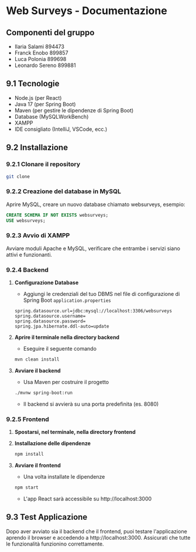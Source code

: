 # Web Surveys - Documentazione

## Componenti del gruppo
- Ilaria Salami 894473
- Franck Enobo 899857
- Luca Polonia 899698
- Leonardo Sereno 899881

## 9.1 Tecnologie
- Node.js (per React)
- Java 17 (per Spring Boot)
- Maven (per gestire le dipendenze di Spring Boot)
- Database (MySQLWorkBench)
- XAMPP
- IDE consigliato (IntelliJ, VSCode, ecc.)

## 9.2 Installazione

### 9.2.1 Clonare il repository
```bash
git clone
```

### 9.2.2 Creazione del database in MySQL
Aprire MySQL, creare un nuovo database chiamato websurveys, esempio:
```sql
CREATE SCHEMA IF NOT EXISTS websurveys;
USE websurveys;
```

### 9.2.3 Avvio di XAMPP
Avviare moduli Apache e MySQL, verificare che entrambe i servizi siano attivi e funzionanti.

### 9.2.4 Backend
1. **Configurazione Database**
   - Aggiungi le credenziali del tuo DBMS nel file di configurazione di Spring Boot `application.properties`
   ```properties
   spring.datasource.url=jdbc:mysql://localhost:3306/websurveys
   spring.datasource.username=
   spring.datasource.password=
   spring.jpa.hibernate.ddl-auto=update
   ```

2. **Aprire il terminale nella directory backend**
   - Eseguire il seguente comando
   ```bash
   mvn clean install
   ```

3. **Avviare il backend**
   - Usa Maven per costruire il progetto
   ```bash
   ./mvnw spring-boot:run
   ```
   - Il backend si avvierà su una porta predefinita (es. 8080)

### 9.2.5 Frontend
1. **Spostarsi, nel terminale, nella directory frontend**

2. **Installazione delle dipendenze**
   ```bash
   npm install
   ```

3. **Avviare il frontend**
   - Una volta installate le dipendenze
   ```bash
   npm start
   ```
   - L'app React sarà accessibile su http://localhost:3000

## 9.3 Test Applicazione
Dopo aver avviato sia il backend che il frontend, puoi testare l'applicazione aprendo il browser e accedendo a http://localhost:3000. Assicurati che tutte le funzionalità funzionino correttamente.
